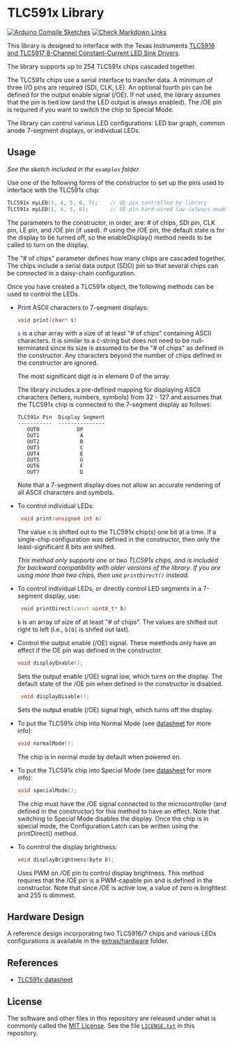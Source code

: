 # TLC591x Library

[![Arduino Compile Sketches](https://github.com/Andy4495/TLC591x/actions/workflows/arduino-compile-sketches.yml/badge.svg)](https://github.com/Andy4495/TLC591x/actions/workflows/arduino-compile-sketches.yml)
[![Check Markdown Links](https://github.com/Andy4495/TLC591x/actions/workflows/CheckMarkdownLinks.yml/badge.svg)](https://github.com/Andy4495/TLC591x/actions/workflows/CheckMarkdownLinks.yml)

This library is designed to interface with the Texas Instruments [TLC5916 and TLC5917 8-Channel Constant-Current LED Sink Drivers][1].

The library supports up to 254 TLC591x chips cascaded together.

The TLC591x chips use a serial interface to transfer data. A minimum of three I/O pins are required (SDI, CLK, LE). An optional fourth pin can be defined for the output enable signal (/OE). If not used, the library assumes that the pin is tied low (and the LED output is always enabled). The /OE pin is required if you want to switch the chip to Special Mode.

The library can control various LED configurations: LED bar graph, common anode 7-segment displays, or individual LEDs.

## Usage

*See the sketch included in the `examples` folder.*

Use one of the following forms of the constructor to set up the pins used to interface with the TLC591x chip:

```cpp
TLC591x myLED(1, 4, 5, 6, 7);    // OE pin controlled by library
TLC591x myLED(1, 4, 5, 6);       // OE pin hard-wired low (always enabled)
```

The parameters to the constructor, in order, are: # of chips, SDI pin, CLK pin, LE pin, and /OE pin (if used). If using the /OE pin, the default state is for the display to be turned off, so the enableDisplay() method needs to be called to turn on the display.

The "# of chips" parameter defines how many chips are cascaded together. The chips include a serial data output (SDO) pin so that several chips can be connected in a daisy-chain configuration.

Once you have created a TLC591x object, the following methods can be
used to control the LEDs.

- Print ASCII characters to 7-segment displays:

   ```cpp
   void print(char* s)
   ```

   `s` is a char array with a size of at least "# of chips" containing ASCII characters. It is similar to a c-string but does not need to be null-terminated since its size is assumed to be the "# of chips" as defined in the constructor. Any characters beyond the number of chips defined in the constructor are ignored.

   The most significant digit is in element 0 of the array.

   The library includes a pre-defined mapping for displaying ASCII characters (letters, numbers, symbols) from 32 - 127 and assumes that the TLC591x chip is connected to the 7-segment display as follows:

   ```text
   TLC591x Pin  Display Segment
   -----------  ---------------
      OUT0            DP
      OUT1             A
      OUT2             B
      OUT3             C
      OUT4             E
      OUT5             G
      OUT6             F
      OUT7             D
   ```

   Note that a 7-segment display does not allow an accurate rendering of all ASCII characters and symbols.

- To control individual LEDs:

   ```cpp
    void print(unsigned int n)
   ```

   The value `n` is shifted out to the TLC591x chip(s) one bit at a time. If a single-chip configuration was defined in the constructor, then only the least-significant 8 bits are shifted.

   *This method only supports one or two TLC591x chips, and is included for backward compatibility with older versions of the library. If you are using more than two chips, then use `printDirect()` instead.*

- To control individual LEDs, or directly control LED segments in a 7-segment display, use:

   ```cpp
    void printDirect(const uint8_t* b)
   ```

   `b` is an array of size of at least "# of chips". The values are shifted out right to left (i.e., `b[0]` is shifed out last).

- Control the output enable (/OE) signal. These meethods only have an effect if the OE pin was defined in the constructor.

   ```cpp
   void displayEnable();
   ```

   Sets the output enable (/OE) signal low, which turns on the display. The default state of the /OE pin when defined in the constructor is disabled.

   ```cpp
    void displayDisable();  
   ```

   Sets the output enable (/OE) signal high, which turns off the display.  

- To put the TLC591x chip into Normal Mode (see [datasheet][1] for more info):

   ```cpp
   void normalMode();
   ```

   The chip is in normal mode by default when powered on.

- To put the TLC591x chip into Special Mode (see [datasheet][1] for more info):

   ```cpp
   void specialMode();
   ```

   The chip must have the /OE signal connected to the microcontroller (and defined in the constructor) for this method to have an effect. Note that switching to Special Mode disables the display. Once the chip is in special mode, the Configuration Latch can be written using the printDirect() method.

- To conntrol the display brightness:

   ```cpp
   void displayBrightness(byte b);
   ```

   Uses PWM on /OE pin to control display brightness. This method requires that the /OE pin is a PWM-capable pin and is defined in the constructor. Note that since /OE is active low, a value of zero is brightest and 255 is dimmest.

## Hardware Design

A reference design incorporating two TLC5916/7 chips and various LEDs configurations is available in the [extras/hardware][2] folder.

## References

- [TLC591x datasheet][1]

## License

The software and other files in this repository are released under what is commonly called the [MIT License][100]. See the file [`LICENSE.txt`][101] in this repository.

[1]: http://www.ti.com/lit/ds/symlink/tlc5916.pdf
[2]: ./extras/hardware
[100]: https://choosealicense.com/licenses/mit/
[101]: ./LICENSE.txt
[200]: https://github.com/Andy4495/TLC591x
